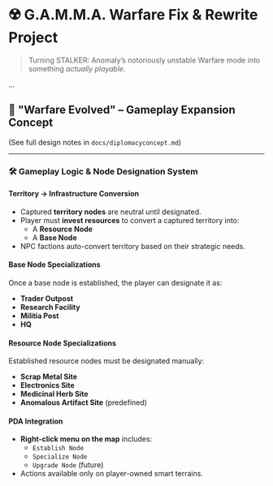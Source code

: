 # ☢️ G.A.M.M.A. Warfare Fix & Rewrite Project

> Turning STALKER: Anomaly’s notoriously unstable Warfare mode into something *actually playable*.

...

## 🎯 "Warfare Evolved" – Gameplay Expansion Concept

(See full design notes in `docs/diplomacyconcept.md`)

---

### 🛠 Gameplay Logic & Node Designation System

#### Territory → Infrastructure Conversion
- Captured **territory nodes** are neutral until designated.
- Player must **invest resources** to convert a captured territory into:
  - A **Resource Node**
  - A **Base Node**
- NPC factions auto-convert territory based on their strategic needs.

#### Base Node Specializations
Once a base node is established, the player can designate it as:
- **Trader Outpost**
- **Research Facility**
- **Militia Post**
- **HQ**

#### Resource Node Specializations
Established resource nodes must be designated manually:
- **Scrap Metal Site**
- **Electronics Site**
- **Medicinal Herb Site**
- **Anomalous Artifact Site** (predefined)

#### PDA Integration
- **Right-click menu on the map** includes:
  - `Establish Node`
  - `Specialize Node`
  - `Upgrade Node` (future)
- Actions available only on player-owned smart terrains.
